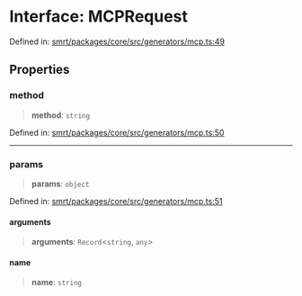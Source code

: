 # Interface: MCPRequest

Defined in: [smrt/packages/core/src/generators/mcp.ts:49](https://github.com/happyvertical/smrt/blob/3e10e04571f8229dee5c87ee2f9b9b06c6c49f12/packages/core/src/generators/mcp.ts#L49)

## Properties

### method

> **method**: `string`

Defined in: [smrt/packages/core/src/generators/mcp.ts:50](https://github.com/happyvertical/smrt/blob/3e10e04571f8229dee5c87ee2f9b9b06c6c49f12/packages/core/src/generators/mcp.ts#L50)

***

### params

> **params**: `object`

Defined in: [smrt/packages/core/src/generators/mcp.ts:51](https://github.com/happyvertical/smrt/blob/3e10e04571f8229dee5c87ee2f9b9b06c6c49f12/packages/core/src/generators/mcp.ts#L51)

#### arguments

> **arguments**: `Record`\<`string`, `any`\>

#### name

> **name**: `string`

